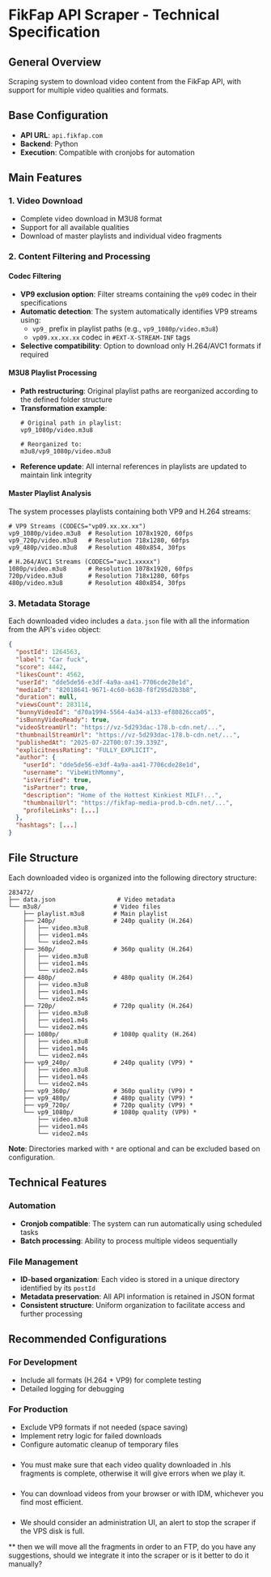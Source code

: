 # FikFap API Scraper - Technical Specification

## General Overview
Scraping system to download video content from the FikFap API, with support for multiple video qualities and formats.

## Base Configuration
- **API URL**: `api.fikfap.com`
- **Backend**: Python
- **Execution**: Compatible with cronjobs for automation

## Main Features

### 1. Video Download
- Complete video download in M3U8 format
- Support for all available qualities
- Download of master playlists and individual video fragments

### 2. Content Filtering and Processing

#### Codec Filtering
- **VP9 exclusion option**: Filter streams containing the `vp09` codec in their specifications
- **Automatic detection**: The system automatically identifies VP9 streams using:
  - `vp9_` prefix in playlist paths (e.g., `vp9_1080p/video.m3u8`)
  - `vp09.xx.xx.xx` codec in `#EXT-X-STREAM-INF` tags
- **Selective compatibility**: Option to download only H.264/AVC1 formats if required

#### M3U8 Playlist Processing
- **Path restructuring**: Original playlist paths are reorganized according to the defined folder structure
- **Transformation example**:
  ```
  # Original path in playlist:
  vp9_1080p/video.m3u8

  # Reorganized to:
  m3u8/vp9_1080p/video.m3u8
  ```
- **Reference update**: All internal references in playlists are updated to maintain link integrity

#### Master Playlist Analysis
The system processes playlists containing both VP9 and H.264 streams:

```m3u8
# VP9 Streams (CODECS="vp09.xx.xx.xx")
vp9_1080p/video.m3u8  # Resolution 1078x1920, 60fps
vp9_720p/video.m3u8   # Resolution 718x1280, 60fps
vp9_480p/video.m3u8   # Resolution 480x854, 30fps

# H.264/AVC1 Streams (CODECS="avc1.xxxxx")
1080p/video.m3u8      # Resolution 1078x1920, 60fps
720p/video.m3u8       # Resolution 718x1280, 60fps
480p/video.m3u8       # Resolution 480x854, 30fps
```

### 3. Metadata Storage
Each downloaded video includes a `data.json` file with all the information from the API's `video` object:

```json
{
  "postId": 1264563,
  "label": "Car fuck",
  "score": 4442,
  "likesCount": 4562,
  "userId": "dde5de56-e3df-4a9a-aa41-7706cde28e1d",
  "mediaId": "82018641-9671-4c60-b638-f8f295d2b3b8",
  "duration": null,
  "viewsCount": 283114,
  "bunnyVideoId": "d70a1994-5564-4a34-a133-ef80826cca05",
  "isBunnyVideoReady": true,
  "videoStreamUrl": "https://vz-5d293dac-178.b-cdn.net/...",
  "thumbnailStreamUrl": "https://vz-5d293dac-178.b-cdn.net/...",
  "publishedAt": "2025-07-22T00:07:39.339Z",
  "explicitnessRating": "FULLY_EXPLICIT",
  "author": {
    "userId": "dde5de56-e3df-4a9a-aa41-7706cde28e1d",
    "username": "VibeWithMommy",
    "isVerified": true,
    "isPartner": true,
    "description": "Home of the Hottest Kinkiest MILF!...",
    "thumbnailUrl": "https://fikfap-media-prod.b-cdn.net/...",
    "profileLinks": [...]
  },
  "hashtags": [...]
}
```

## File Structure

Each downloaded video is organized into the following directory structure:

```
283472/
├── data.json                 # Video metadata
└── m3u8/                    # Video files
    ├── playlist.m3u8        # Main playlist
    ├── 240p/                # 240p quality (H.264)
    │   ├── video.m3u8
    │   ├── video1.m4s
    │   └── video2.m4s
    ├── 360p/                # 360p quality (H.264)
    │   ├── video.m3u8
    │   ├── video1.m4s
    │   └── video2.m4s
    ├── 480p/                # 480p quality (H.264)
    │   ├── video.m3u8
    │   ├── video1.m4s
    │   └── video2.m4s
    ├── 720p/                # 720p quality (H.264)
    │   ├── video.m3u8
    │   ├── video1.m4s
    │   └── video2.m4s
    ├── 1080p/               # 1080p quality (H.264)
    │   ├── video.m3u8
    │   ├── video1.m4s
    │   └── video2.m4s
    ├── vp9_240p/            # 240p quality (VP9) *
    │   ├── video.m3u8
    │   ├── video1.m4s
    │   └── video2.m4s
    ├── vp9_360p/            # 360p quality (VP9) *
    ├── vp9_480p/            # 480p quality (VP9) *
    ├── vp9_720p/            # 720p quality (VP9) *
    └── vp9_1080p/           # 1080p quality (VP9) *
        ├── video.m3u8
        ├── video1.m4s
        └── video2.m4s
```

**Note**: Directories marked with `*` are optional and can be excluded based on configuration.

## Technical Features

### Automation
- **Cronjob compatible**: The system can run automatically using scheduled tasks
- **Batch processing**: Ability to process multiple videos sequentially

### File Management
- **ID-based organization**: Each video is stored in a unique directory identified by its `postId`
- **Metadata preservation**: All API information is retained in JSON format
- **Consistent structure**: Uniform organization to facilitate access and further processing

## Recommended Configurations

### For Development
- Include all formats (H.264 + VP9) for complete testing
- Detailed logging for debugging

### For Production
- Exclude VP9 formats if not needed (space saving)
- Implement retry logic for failed downloads
- Configure automatic cleanup of temporary files

###
- You must make sure that each video quality downloaded in .hls fragments is complete, otherwise it will give errors when we play it.

###
- You can download videos from your browser or with IDM, whichever you find most efficient.

###
- We should consider an administration UI, an alert to stop the scraper if the VPS disk is full.

**
then we will move all the fragments in order to an FTP, do you have any suggestions, should we integrate it into the scraper or is it better to do it manually?